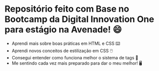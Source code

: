 # Repositório feito com Base no Bootcamp da Digital Innovation One para estágio na Avenade! :smile:

- Aprendi mais sobre boas práticas em HTML e CSS :keyboard:
- Aprendi novos conceitos de estilização em CSS :computer_mouse:
- Consegui entender como funciona melhor o sistema de tags :scroll:
- Me sentindo cada vez mais preparado para dar o meu melhor! :desktop_computer: